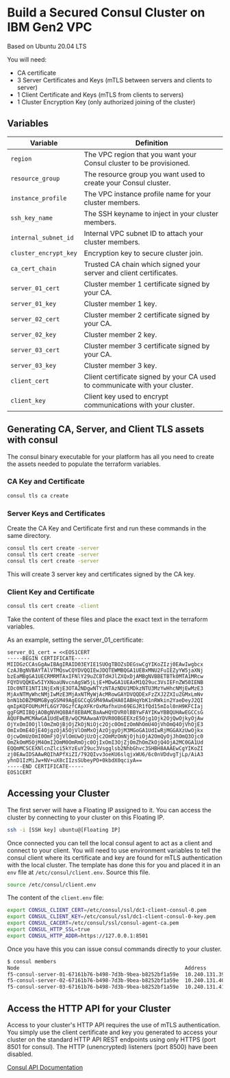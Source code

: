 # Build a Secured Consul Cluster on IBM Gen2 VPC

Based on Ubuntu 20.04 LTS

You will need:

- CA certificate
- 3 Server Certificates and Keys (mTLS between servers and clients to server)
- 1 Client Certificate and Keys (mTLS from clients to servers)
- 1 Cluster Encryption Key (only authorized joining of the cluster)

## Variables

| Variable | Definition |
| --- | ---------- |
| `region` | The VPC region that you want your Consul cluster to be provisioned. |
| `resource_group` | The resource group you want used to create your Consul cluster. |
| `instance_profile` | The VPC instance profile name for your cluster members. |
| `ssh_key_name` | The SSH keyname to inject in your cluster members. |
| `internal_subnet_id` | Internal VPC subnet ID to attach your cluster members. |
| `cluster_encrypt_key` | Encryption key to secure cluster join. |
| `ca_cert_chain` | Trusted CA chain which signed your server and client certificates. |
| `server_01_cert` | Cluster member 1 certificate signed by your CA. |
| `server_01_key` | Cluster member 1 key. |
| `server_02_cert` | Cluster member 2 certificate signed by your CA. |
| `server_02_key` | Cluster member 2 key. |
| `server_03_cert` | Cluster member 3 certificate signed by your CA. |
| `server_03_key` | Cluster member 3 key. |
| `client_cert` | Client certificate signed by your CA used to communicate with your cluster. |
| `client_key` | Client key used to encrypt communications with your cluster. |

## Generating CA, Server, and Client TLS assets with consul

The consul binary executable for your platform has all you need to create the assets needed to populate the terraform variables.

### CA Key and Certificate

```bash
consul tls ca create
```

### Server Keys and Certificates

Create the CA Key and Certificate first and run these commands in the same directory.

```bash
consul tls cert create -server
consul tls cert create -server
consul tls cert create -server
```

This will create 3 server key and certificates signed by the CA key.

### Client Key and Certificate

```bash
consul tls cert create -client
```

Take the content of these files and place the exact text in the terraform variables.

As an example, setting the server_01_certificate:

```hcl
server_01_cert = <<EOS1CERT
-----BEGIN CERTIFICATE-----
MIIDGzCCAsGgAwIBAgIRAID03EYIE1SUOgTBOZsDEGswCgYIKoZIzj0EAwIwgbcx
CzAJBgNVBAYTAlVTMQswCQYDVQQIEwJDQTEWMBQGA1UEBxMNU2FuIEZyYW5jaXNj
bzEaMBgGA1UECRMRMTAxIFNlY29uZCBTdHJlZXQxDjAMBgNVBBETBTk0MTA1MRcw
FQYDVQQKEw5IYXNoaUNvcnAgSW5jLjE+MDwGA1UEAxM1Q29uc3VsIEFnZW50IENB
IDc0NTE1NTI1NjExNjE3OTA2NDgwNTYzNTAzNDU1MDkzNTU3MzYwHhcNMjEwMzE3
MjAxNTMyWhcNMjIwMzE3MjAxNTMyWjAcMRowGAYDVQQDExFzZXJ2ZXIuZGMxLmNv
bnN1bDBZMBMGByqGSM49AgEGCCqGSM49AwEHA0IABHqYbK1nRWkin2YaeDeyJ2QI
qmIpKQFOUMsMfL6GY70GzfCApXFKrOxMafhxUn69EGJR1fQd15mIol0nH9KFCIaj
ggFGMIIBQjAOBgNVHQ8BAf8EBAMCBaAwHQYDVR0lBBYwFAYIKwYBBQUHAwEGCCsG
AQUFBwMCMAwGA1UdEwEB/wQCMAAwaAYDVR0OBGEEXzE5Ojg1Ojk2OjQwOjkyOjAw
OjYxOmI0OjllOmZmOjBjOjZkOjNiOjc2Ojc0OmIzOmNhOmU4OjVhOmQ4OjVhOjE3
OmIxOmE4OjE4OjgzOjA5OjVlOmMxOjAzOjgyOjM3MGoGA1UdIwRjMGGAXzUwOjkx
OjcwOmUzOmI0OmFjOjVlOmUwOjUzOjc2OmMzOmNjOjhiOjA2OmQyOjJhOmQ3Ojc0
OmZkOmM5OjM4OmI2OmM0OmRmOjc0OjIxOmI3OjZjOmZhOmZkOjQ4OjA2MC0GA1Ud
EQQmMCSCEXNlcnZlci5kYzEuY29uc3Vsgglsb2NhbGhvc3SHBH8AAAEwCgYIKoZI
zj0EAwIDSAAwRQIhAPfXiZI/792QIvv3oeKU6slqjxWU6/6c0nVDdvgTjLp/AiA3
yhnD1IzMiJw+NV+uX8cIIzsSUbeyPO+0kbdX0qciyA==
-----END CERTIFICATE-----
EOS1CERT
```

## Accessing your Cluster

The first server will have a Floating IP assigned to it. You can access the cluster by connecting to your cluster on this Floating IP.

```bash
ssh -i [SSH key] ubuntu@[Floating IP]
```

Once connected you can tell the local consul agent to act as a client and connect to your client. You will need to use environment variables to tell the consul client where its certificate and key are found for mTLS authentication with the local cluster. The template has done this for you and placed it in an `env` file at `/etc/consul/client.env`. Source this file.

```bash
source /etc/consul/client.env
```

The content of the `client.env` file:

```bash
export CONSUL_CLIENT_CERT=/etc/consul/ssl/dc1-client-consul-0.pem
export CONSUL_CLIENT_KEY=/etc/consul/ssl/dc1-client-consul-0-key.pem
export CONSUL_CACERT=/etc/consul/ssl/consul-agent-ca.pem
export CONSUL_HTTP_SSL=true
export CONSUL_HTTP_ADDR=https://127.0.0.1:8501
```

Once you have this you can issue consul commands directly to your cluster.

```bash
$ consul members
Node                                                      Address             Status  Type    Build  Protocol  DC   Segment
f5-consul-server-01-67161b76-b498-7d3b-9bea-b8252bf1a59e  10.240.131.39:8301  alive   server  1.5.2  2         dc1  <all>
f5-consul-server-02-67161b76-b498-7d3b-9bea-b8252bf1a59e  10.240.131.40:8301  alive   server  1.5.2  2         dc1  <all>
f5-consul-server-03-67161b76-b498-7d3b-9bea-b8252bf1a59e  10.240.131.41:8301  alive   server  1.5.2  2         dc1  <all>

```

## Access the HTTP API for your Cluster

Access to your cluster's HTTP API requires the use of mTLS authentication. You simply use the client certificate and key you generated to access your cluster on the standard HTTP API REST endpoints using only HTTPS (port 8501 for consul). The HTTP (unencrypted) listeners (port 8500) have been disabled.

[Consul API Documentation](https://www.consul.io/api-docs)
